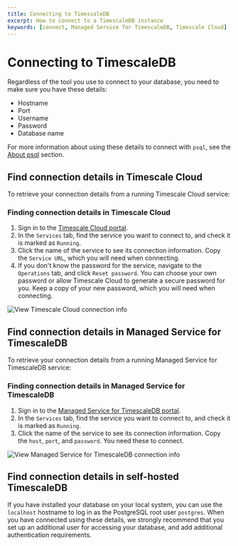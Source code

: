 ```yaml
---
title: Connecting to TimescaleDB
excerpt: How to connect to a TimescaleDB instance
keywords: [connect, Managed Service for TimescaleDB, Timescale Cloud]
---
```


# Connecting to TimescaleDB

Regardless of the tool you use to connect to your database, you need to make
sure you have these details:

*   Hostname
*   Port
*   Username
*   Password
*   Database name

For more information about using these details to connect with `psql`, see the
[About psql][about-psql] section.

## Find connection details in Timescale Cloud

To retrieve your connection details from a running Timescale Cloud service:

<Procedure>

### Finding connection details in Timescale Cloud

1.  Sign in to the [Timescale Cloud portal][tsc-portal].
1.  In the `Services` tab, find the service you want to connect to, and check
    it is marked as `Running`.
1.  Click the name of the service to see its connection information. Copy the
    `Service URL`, which you will need when connecting.
1.  If you don't know the password for the service, navigate to the `Operations`
    tab, and click `Reset password`. You can choose your own password or allow
    Timescale Cloud to generate a secure password for you. Keep a copy of your
    new password, which you will need when connecting.

<img class="main-content__illustration" src="https://s3.amazonaws.com/assets.timescale.com/docs/images/tsc-connection-info.png" alt="View Timescale Cloud connection info"/>

</Procedure>

## Find connection details in Managed Service for TimescaleDB

To retrieve your connection details from a running Managed Service for
TimescaleDB service:

<Procedure>

### Finding connection details in Managed Service for TimescaleDB

1.  Sign in to the [Managed Service for TimescaleDB portal][mst-portal].
1.  In the `Services` tab, find the service you want to connect to, and check
    it is marked as `Running`.
1.  Click the name of the service to see its connection information. Copy the
    `host`, `port`, and `password`. You need these to connect.

<img class="main-content__illustration" src="https://s3.amazonaws.com/assets.timescale.com/docs/images/mst-connection-info.png" alt="View Managed Service for TimescaleDB connection info"/>

</Procedure>

## Find connection details in self-hosted TimescaleDB

If you have installed your database on your local system, you can use the
`localhost` hostname to log in as the PostgreSQL root user `postgres`. When you
have connected using these details, we strongly recommend that you set up an
additional user for accessing your database, and add additional authentication
requirements.

[about-psql]: /timescaledb/:currentVersion:/how-to-guides/connecting/about-psql/
[mst-portal]: https://portal.managed.timescale.com
[tsc-portal]: https://console.cloud.timescale.com/
